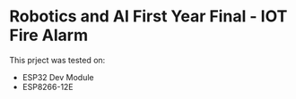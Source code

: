 # Robotics and AI First Year Final - IOT Fire Alarm

This prject was tested on:
  - ESP32 Dev Module
  - ESP8266-12E
